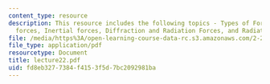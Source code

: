 ```yaml
---
content_type: resource
description: This resource includes the following topics - Types of Forces, Viscous
  forces, Inertial forces, Diffraction and Radiation Forces, and Radiation Force.
file: /media/https%3A/open-learning-course-data-rc.s3.amazonaws.com/2-20-marine-hydrodynamics-13-021-spring-2005/fd8eb3277384f4153f5d7bc2092981ba_lecture22.pdf
file_type: application/pdf
resourcetype: Document
title: lecture22.pdf
uid: fd8eb327-7384-f415-3f5d-7bc2092981ba
---
```

